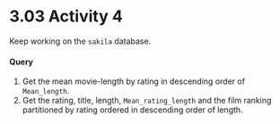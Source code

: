 # 3.03 Activity 4

Keep working on the `sakila` database.

#### Query

1. Get the mean movie-length by rating in descending order of `Mean_length`.
2. Get the rating, title, length, `Mean_rating_length` and the film ranking partitioned by rating
ordered in descending order of length.